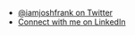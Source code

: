 - [@iamjoshfrank on Twitter](https://twitter.com/iamjoshfrank)
- [Connect with me on LinkedIn](https://linkedin.com/in/iamjoshfrank)
